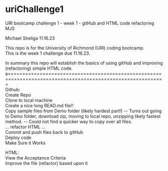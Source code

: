 # uriChallenge1
URI bootcamp challenge 1 - week 1 - gitHub and HTML code refactoring MJS

Michael Sheliga 11.16.23

This repo is for the University of Richmond (URI) coding bootcamp.  
This is the week 1 challenge due 11.16.23. 

In summary this repo will establish the basics of using gitHub and improving (refactoring) simple HTML code.  
a============================================================================================================    
Github:  
    Create Repo  
    Clone to local machine   
    Create a nice long READ.md file!!  
    Copy sample files from Demo folder (likely hardest part!) 
    -- Turns out going to Demo folder, download zip, moving to local repo, unzipping likely fastest method. 
    -- Could not find a quicker way to copy over all files.  
    ... refactor HTML ...  
    Commit and push files back to gitHub  
    Deploy code  
    Make Sure it Works  
  
HTML:   
    View the Acceptance Criteria   
    Improve the file (refactor) based upon it  

